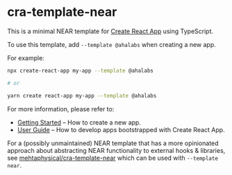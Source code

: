 # cra-template-near

This is a minimal NEAR template for [Create React App](https://github.com/facebook/create-react-app) using TypeScript.

To use this template, add `--template @ahalabs` when creating a new app.

For example:

```sh
npx create-react-app my-app --template @ahalabs

# or

yarn create react-app my-app --template @ahalabs
```

For more information, please refer to:

- [Getting Started](https://create-react-app.dev/docs/getting-started) – How to create a new app.
- [User Guide](https://create-react-app.dev) – How to develop apps bootstrapped with Create React App.

For a (possibly unmaintained) NEAR template that has a more opinionated approach about abstracting NEAR functionality to external hooks & libraries, see [mehtaphysical/cra-template-near](https://github.com/mehtaphysical/near-js/tree/main/packages/cra-template-near) which can be used with `--template near`.
